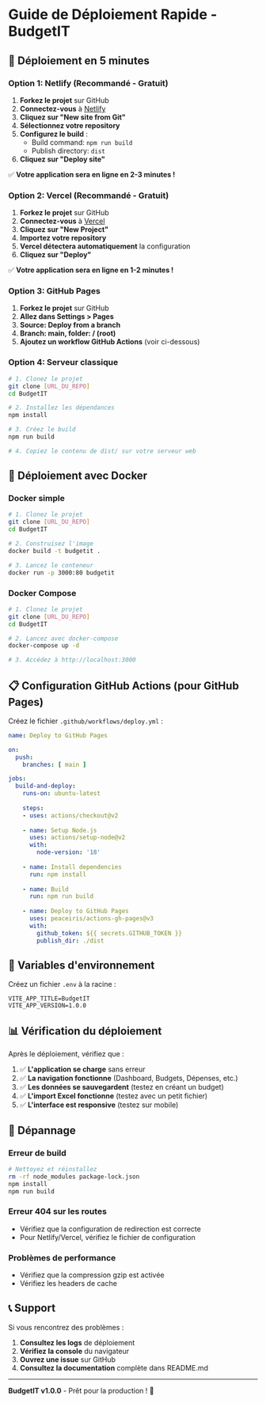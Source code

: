 # Guide de Déploiement Rapide - BudgetIT

## 🚀 Déploiement en 5 minutes

### Option 1: Netlify (Recommandé - Gratuit)

1. **Forkez le projet** sur GitHub
2. **Connectez-vous** à [Netlify](https://netlify.com)
3. **Cliquez sur "New site from Git"**
4. **Sélectionnez votre repository**
5. **Configurez le build** :
   - Build command: `npm run build`
   - Publish directory: `dist`
6. **Cliquez sur "Deploy site"**

✅ **Votre application sera en ligne en 2-3 minutes !**

### Option 2: Vercel (Recommandé - Gratuit)

1. **Forkez le projet** sur GitHub
2. **Connectez-vous** à [Vercel](https://vercel.com)
3. **Cliquez sur "New Project"**
4. **Importez votre repository**
5. **Vercel détectera automatiquement** la configuration
6. **Cliquez sur "Deploy"**

✅ **Votre application sera en ligne en 1-2 minutes !**

### Option 3: GitHub Pages

1. **Forkez le projet** sur GitHub
2. **Allez dans Settings > Pages**
3. **Source: Deploy from a branch**
4. **Branch: main, folder: / (root)**
5. **Ajoutez un workflow GitHub Actions** (voir ci-dessous)

### Option 4: Serveur classique

```bash
# 1. Clonez le projet
git clone [URL_DU_REPO]
cd BudgetIT

# 2. Installez les dépendances
npm install

# 3. Créez le build
npm run build

# 4. Copiez le contenu de dist/ sur votre serveur web
```

## 🐳 Déploiement avec Docker

### Docker simple

```bash
# 1. Clonez le projet
git clone [URL_DU_REPO]
cd BudgetIT

# 2. Construisez l'image
docker build -t budgetit .

# 3. Lancez le conteneur
docker run -p 3000:80 budgetit
```

### Docker Compose

```bash
# 1. Clonez le projet
git clone [URL_DU_REPO]
cd BudgetIT

# 2. Lancez avec docker-compose
docker-compose up -d

# 3. Accédez à http://localhost:3000
```

## 📋 Configuration GitHub Actions (pour GitHub Pages)

Créez le fichier `.github/workflows/deploy.yml` :

```yaml
name: Deploy to GitHub Pages

on:
  push:
    branches: [ main ]

jobs:
  build-and-deploy:
    runs-on: ubuntu-latest
    
    steps:
    - uses: actions/checkout@v2
    
    - name: Setup Node.js
      uses: actions/setup-node@v2
      with:
        node-version: '18'
        
    - name: Install dependencies
      run: npm install
      
    - name: Build
      run: npm run build
      
    - name: Deploy to GitHub Pages
      uses: peaceiris/actions-gh-pages@v3
      with:
        github_token: ${{ secrets.GITHUB_TOKEN }}
        publish_dir: ./dist
```

## 🔧 Variables d'environnement

Créez un fichier `.env` à la racine :

```env
VITE_APP_TITLE=BudgetIT
VITE_APP_VERSION=1.0.0
```

## 📊 Vérification du déploiement

Après le déploiement, vérifiez que :

1. ✅ **L'application se charge** sans erreur
2. ✅ **La navigation fonctionne** (Dashboard, Budgets, Dépenses, etc.)
3. ✅ **Les données se sauvegardent** (testez en créant un budget)
4. ✅ **L'import Excel fonctionne** (testez avec un petit fichier)
5. ✅ **L'interface est responsive** (testez sur mobile)

## 🐛 Dépannage

### Erreur de build
```bash
# Nettoyez et réinstallez
rm -rf node_modules package-lock.json
npm install
npm run build
```

### Erreur 404 sur les routes
- Vérifiez que la configuration de redirection est correcte
- Pour Netlify/Vercel, vérifiez le fichier de configuration

### Problèmes de performance
- Vérifiez que la compression gzip est activée
- Vérifiez les headers de cache

## 📞 Support

Si vous rencontrez des problèmes :

1. **Consultez les logs** de déploiement
2. **Vérifiez la console** du navigateur
3. **Ouvrez une issue** sur GitHub
4. **Consultez la documentation** complète dans README.md

---

**BudgetIT v1.0.0** - Prêt pour la production ! 🎉 